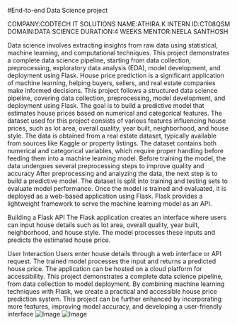 #End-to-end Data Science project

COMPANY:CODTECH IT SOLUTIONS
NAME:ATHIRA.K
INTERN ID:CT08QSM
DOMAIN:DATA SCIENCE
DURATION:4 WEEKS
MENTOR:NEELA SANTHOSH


Data science involves extracting insights from raw data using statistical, machine learning, and computational techniques. This project demonstrates a complete data science pipeline, starting from data collection, preprocessing, exploratory data analysis (EDA), model development, and deployment using Flask.
House price prediction is a significant application of machine learning, helping buyers, sellers, and real estate companies make informed decisions. This project follows a structured data science pipeline, covering data collection, preprocessing, model development, and deployment using Flask. The goal is to build a predictive model that estimates house prices based on numerical and categorical features.
The dataset used for this project consists of various features influencing house prices, such as lot area, overall quality, year built, neighborhood, and house style. The data is obtained from a real estate dataset, typically available from sources like Kaggle or property listings. The dataset contains both numerical and categorical variables, which require proper handling before feeding them into a machine learning model.
Before training the model, the data undergoes several preprocessing steps to improve quality and accuracy
After preprocessing and analyzing the data, the next step is to build a predictive model. The dataset is split into training and testing sets to evaluate model performance.
Once the model is trained and evaluated, it is deployed as a web-based application using Flask. Flask provides a lightweight framework to serve the machine learning model as an API.

Building a Flask API
The Flask application creates an interface where users can input house details such as lot area, overall quality, year built, neighborhood, and house style. The model processes these inputs and predicts the estimated house price.

User Interaction
Users enter house details through a web interface or API request.
The trained model processes the input and returns a predicted house price.
The application can be hosted on a cloud platform for accessibility.
This project demonstrates a complete data science pipeline, from data collection to model deployment. By combining machine learning techniques with Flask, we create a practical and accessible house price prediction system. This project can be further enhanced by incorporating more features, improving model accuracy, and developing a user-friendly interface
![Image](https://github.com/user-attachments/assets/83318d75-2262-40a9-8a19-3c27b8a11356)
![Image](https://github.com/user-attachments/assets/288b075a-6a0d-4f5e-bcd1-fa7d62a7c076)
